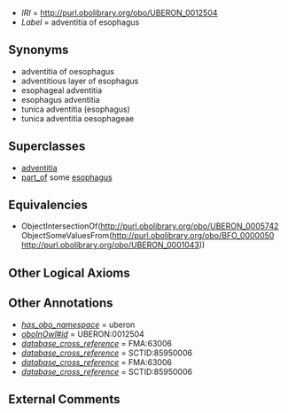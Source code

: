 * *IRI* = http://purl.obolibrary.org/obo/UBERON_0012504
 * *Label* = adventitia of esophagus

## Synonyms

 * adventitia of oesophagus
 * adventitious layer of esophagus
 * esophageal adventitia
 * esophagus adventitia
 * tunica adventitia (esophagus)
 * tunica adventitia oesophageae

## Superclasses

 * [adventitia](../../UBERON/42/UBERON_0005742.md)
 * [part_of](../../BFO/50/BFO_0000050.md) some [esophagus](../../UBERON/43/UBERON_0001043.md)

## Equivalencies

 * ObjectIntersectionOf(<http://purl.obolibrary.org/obo/UBERON_0005742> ObjectSomeValuesFrom(<http://purl.obolibrary.org/obo/BFO_0000050> <http://purl.obolibrary.org/obo/UBERON_0001043>))

## Other Logical Axioms


## Other Annotations

 * *[has_obo_namespace](../../ce/oboInOwl#hasOBONamespace.md)* = uberon
 * *[oboInOwl#id](../../id/oboInOwl#id.md)* = UBERON:0012504
 * *[database_cross_reference](../../ef/oboInOwl#hasDbXref.md)* = FMA:63006
 * *[database_cross_reference](../../ef/oboInOwl#hasDbXref.md)* = SCTID:85950006
 * *[database_cross_reference](../../ef/oboInOwl#hasDbXref.md)* = FMA:63006
 * *[database_cross_reference](../../ef/oboInOwl#hasDbXref.md)* = SCTID:85950006

## External Comments

